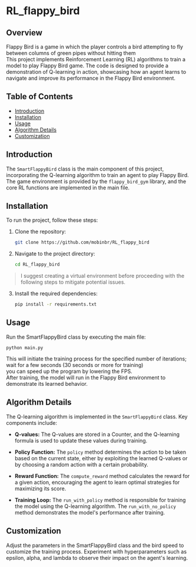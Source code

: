 # RL_flappy_bird

## Overview
Flappy Bird is a game in which the player controls a bird attempting to fly between columns of green pipes without hitting them
<br>
This project implements Reinforcement Learning (RL) algorithms to train a model to play Flappy Bird game. The code is designed to provide a demonstration of Q-learning in action, showcasing how an agent learns to navigate and improve its performance in the Flappy Bird environment.

## Table of Contents

- [Introduction](#introduction)
- [Installation](#installation)
- [Usage](#usage)
- [Algorithm Details](#algorithm-details)
- [Customization](#customization)

## Introduction

The `SmartFlappyBird` class is the main component of this project, incorporating the Q-learning algorithm to train an agent to play Flappy Bird. The game environment is provided by the `flappy_bird_gym` library, and the core RL functions are implemented in the main file.

## Installation

To run the project, follow these steps:

1. Clone the repository:

   ```bash
   git clone https://github.com/mobinbr/RL_flappy_bird
2. Navigate to the project directory:

    ```bash
    cd RL_flappy_bird
> I suggest creating a virtual environment before proceeding with the following steps to mitigate potential issues.

3. Install the required dependencies:

    ```bash
    pip install -r requirements.txt
## Usage 
Run the SmartFlappyBird class by executing the main file:

    python main.py

This will initiate the training process for the specified number of iterations; wait for a few seconds (30 seconds or more for training)
<br>
you can speed up the program by lowering the FPS.
<br>
After training, the model will run in the Flappy Bird environment to demonstrate its learned behavior.

## Algorithm Details
The Q-learning algorithm is implemented in the `SmartFlappyBird` class. Key components include:

- **Q-values:** The Q-values are stored in a Counter, and the Q-learning formula is used to update these values during training.

- **Policy Function:** The `policy` method determines the action to be taken based on the current state, either by exploiting the learned Q-values or by choosing a random action with a certain probability.

- **Reward Function:** The `compute_reward` method calculates the reward for a given action, encouraging the agent to learn optimal strategies for maximizing its score.

- **Training Loop:** The `run_with_policy` method is responsible for training the model using the Q-learning algorithm. The `run_with_no_policy` method demonstrates the model's performance after training.

## Customization
Adjust the parameters in the SmartFlappyBird class and the bird speed to customize the training process. Experiment with hyperparameters such as epsilon, alpha, and lambda to observe their impact on the agent's learning.